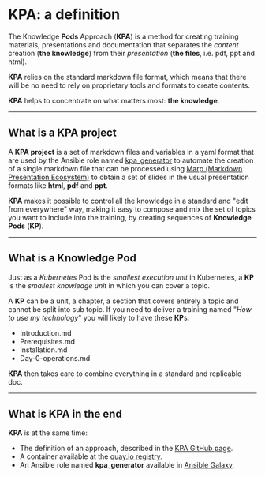 # **KPA**: a definition

The Knowledge **Pods** Approach (**KPA**) is a method for creating training materials,
presentations and documentation that separates the _content_ creation
(**the knowledge**) from their _presentation_ (**the files**, i.e. pdf, ppt and html).

**KPA** relies on the standard markdown file format, which means that there will be
no need to rely on proprietary tools and formats to create contents.

**KPA** helps to concentrate on what matters most: **the knowledge**.

---

## What is a **KPA project**

A **KPA project** is a set of markdown files and variables in a yaml format that
are used by the Ansible role named [kpa_generator](https://github.com/mmul-it/kpa_generator) to automate the creation
of a single markdown file that can be processed using [Marp (Markdown Presentation Ecosystem)](https://marp.app/#get-started) to obtain a set of slides in the usual presentation
formats like **html**, **pdf** and **ppt**.

**KPA** makes it possible to control all the knowledge in a standard and "edit from
everywhere" way, making it easy to compose and mix the set of topics you want to
include into the training, by creating sequences of **Knowledge Pods** (**KP**).

---

## What is a **Knowledge Pod**

Just as a _Kubernetes_ Pod is the _smallest execution unit_ in Kubernetes, a
**KP** is the _smallest knowledge unit_ in which you can cover a topic.

A **KP** can be a unit, a chapter, a section that covers entirely a topic and
cannot be split into sub topic. If you need to deliver a training named
"_How to use my technology_" you will likely to have these **KP**s:

- Introduction.md
- Prerequisites.md
- Installation.md
- Day-0-operations.md

**KPA** then takes care to combine everything in a standard and replicable doc.

---

## What is **KPA** in the end

**KPA** is at the same time:

- The definition of an approach, described in the [KPA GitHub page](https://github.com/mmul-it/kpa).
- A container available at the [quay.io registry](https://quay.io/repository/mmul/kpa).
- An Ansible role named **kpa_generator** available in [Ansible Galaxy](https://galaxy.ansible.com/mmul/kpa_generator).
